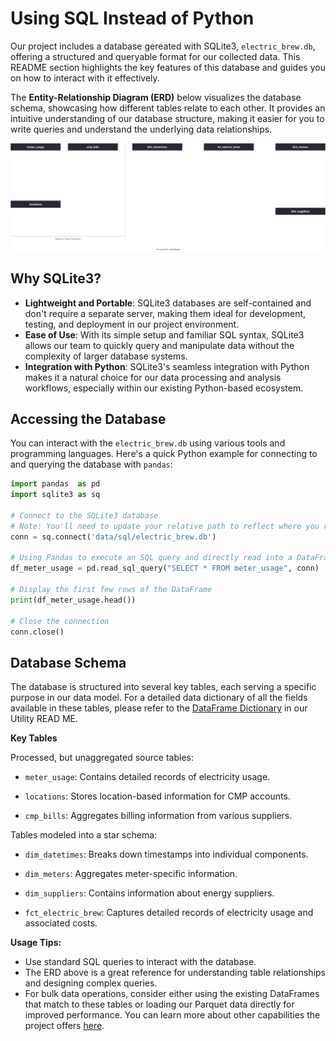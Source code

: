 <!-- omit in toc -->
# Using SQL Instead of Python

Our project includes a database gereated with SQLite3, `electric_brew.db`, offering a structured and queryable format for our collected data. This README section highlights the key features of this database and guides you on how to interact with it effectively.

The **Entity-Relationship Diagram (ERD)** below visualizes the database schema, showcasing how different tables relate to each other. It provides an intuitive understanding of our database structure, making it easier for you to write queries and understand the underlying data relationships.

![ERD for Electric Brew Database](/fig/lineage/erd.drawio.svg)

## Why SQLite3?

- **Lightweight and Portable**: SQLite3 databases are self-contained and don't require a separate server, making them ideal for development, testing, and deployment in our project environment.
- **Ease of Use**: With its simple setup and familiar SQL syntax, SQLite3 allows our team to quickly query and manipulate data without the complexity of larger database systems.
- **Integration with Python**: SQLite3's seamless integration with Python makes it a natural choice for our data processing and analysis workflows, especially within our existing Python-based ecosystem.

## Accessing the Database

You can interact with the `electric_brew.db` using various tools and programming languages. Here's a quick Python example for connecting to and querying the database with `pandas`:

```python
import pandas  as pd
import sqlite3 as sq

# Connect to the SQLite3 database
# Note: You'll need to update your relative path to reflect where you run your script from
conn = sq.connect('data/sql/electric_brew.db')

# Using Pandas to execute an SQL query and directly read into a DataFrame
df_meter_usage = pd.read_sql_query("SELECT * FROM meter_usage", conn)

# Display the first few rows of the DataFrame
print(df_meter_usage.head())

# Close the connection
conn.close()
```

## Database Schema

The database is structured into several key tables, each serving a specific purpose in our data model. For a detailed data dictionary of all the fields available in these tables, please refer to the [DataFrame Dictionary](/src/README.md#dataframes) in our Utility READ ME.

**Key Tables**

Processed, but unaggregated source tables:

- `meter_usage`: Contains detailed records of electricity usage.

- `locations`: Stores location-based information for CMP accounts.

- `cmp_bills`: Aggregates billing information from various suppliers.

Tables modeled into a star schema:

- `dim_datetimes`: Breaks down timestamps into individual components.

- `dim_meters`: Aggregates meter-specific information.

- `dim_suppliers`: Contains information about energy suppliers.

- `fct_electric_brew`: Captures detailed records of electricity usage and associated costs.

**Usage Tips:**

- Use standard SQL queries to interact with the database.
- The ERD above is a great reference for understanding table relationships and designing complex queries.
- For bulk data operations, consider either using the existing DataFrames that match to these tables or loading our Parquet data directly for improved performance. You can learn more about other capabilities the project offers [here](../README.md).